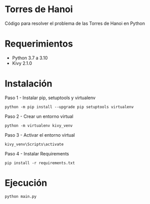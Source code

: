 # Torres de Hanoi
Código para resolver el problema de las Torres de Hanoi en Python

# Requerimientos
* Python 3.7 a 3.10
* Kivy 2.1.0

# Instalación
Paso 1 - Instalar pip, setuptools y virtualenv
```commandline
python -m pip install --upgrade pip setuptools virtualenv
```
Paso 2 - Crear un entorno virtual
```commandline
python -m virtualenv kivy_venv
```
Paso 3 - Activar el entorno virtual
```commandline
kivy_venv\Scripts\activate
```
Paso 4 - Instalar Requirements
```commandline
pip install -r requirements.txt
```

# Ejecución
```commandline
python main.py
```